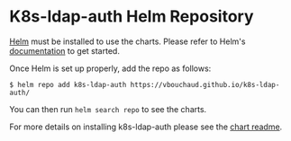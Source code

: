 # K8s-ldap-auth Helm Repository

[Helm](https://helm.sh) must be installed to use the charts.
Please refer to Helm's [documentation](https://helm.sh/docs/) to get started.

Once Helm is set up properly, add the repo as follows:

```console
$ helm repo add k8s-ldap-auth https://vbouchaud.github.io/k8s-ldap-auth/
```

You can then run `helm search repo` to see the charts.

For more details on installing k8s-ldap-auth please see the [chart readme](https://github.com/vbouchaud/k8s-ldap-auth/blob/master/distribution/kubernetes/charts/k8s-ldap-auth/README.md).
